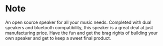 # Note
An open source speaker for all your music needs. Completed with dual speakers and bluetooth compatibility, this speaker is a great deal at just manufacturing price. Have the fun and get the brag rights of building your own speaker and get to keep a sweet final product.

